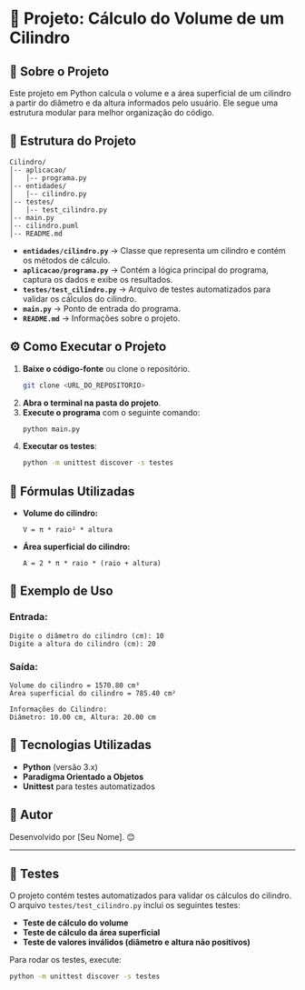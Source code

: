 # 📌 Projeto: Cálculo do Volume de um Cilindro

## 📖 Sobre o Projeto
Este projeto em Python calcula o volume e a área superficial de um cilindro a partir do diâmetro e da altura informados pelo usuário. Ele segue uma estrutura modular para melhor organização do código.

## 📂 Estrutura do Projeto
```
Cilindro/
│-- aplicacao/
│   │-- programa.py
│-- entidades/
│   │-- cilindro.py
│-- testes/
│   │-- test_cilindro.py
│-- main.py
│-- cilindro.puml
│-- README.md
```
- **`entidades/cilindro.py`** → Classe que representa um cilindro e contém os métodos de cálculo.
- **`aplicacao/programa.py`** → Contém a lógica principal do programa, captura os dados e exibe os resultados.
- **`testes/test_cilindro.py`** → Arquivo de testes automatizados para validar os cálculos do cilindro.
- **`main.py`** → Ponto de entrada do programa.
- **`README.md`** → Informações sobre o projeto.

## ⚙️ Como Executar o Projeto
1. **Baixe o código-fonte** ou clone o repositório.
   ```sh
   git clone <URL_DO_REPOSITORIO>
   ```
2. **Abra o terminal na pasta do projeto**.
3. **Execute o programa** com o seguinte comando:
   ```sh
   python main.py
   ```
4. **Executar os testes**:
   ```sh
   python -m unittest discover -s testes
   ```

## 🧮 Fórmulas Utilizadas
- **Volume do cilindro:**
  ```
  V = π * raio² * altura
  ```
- **Área superficial do cilindro:**
  ```
  A = 2 * π * raio * (raio + altura)
  ```

## 📌 Exemplo de Uso
### Entrada:
```
Digite o diâmetro do cilindro (cm): 10
Digite a altura do cilindro (cm): 20
```
### Saída:
```
Volume do cilindro = 1570.80 cm³
Área superficial do cilindro = 785.40 cm²

Informações do Cilindro:
Diâmetro: 10.00 cm, Altura: 20.00 cm
```

## 🚀 Tecnologias Utilizadas
- **Python** (versão 3.x)
- **Paradigma Orientado a Objetos**
- **Unittest** para testes automatizados

## 📌 Autor
Desenvolvido por [Seu Nome]. 😊

---

## 🧪 Testes
O projeto contém testes automatizados para validar os cálculos do cilindro. O arquivo `testes/test_cilindro.py` inclui os seguintes testes:

- **Teste de cálculo do volume**
- **Teste de cálculo da área superficial**
- **Teste de valores inválidos (diâmetro e altura não positivos)**

Para rodar os testes, execute:
```sh
python -m unittest discover -s testes
```
